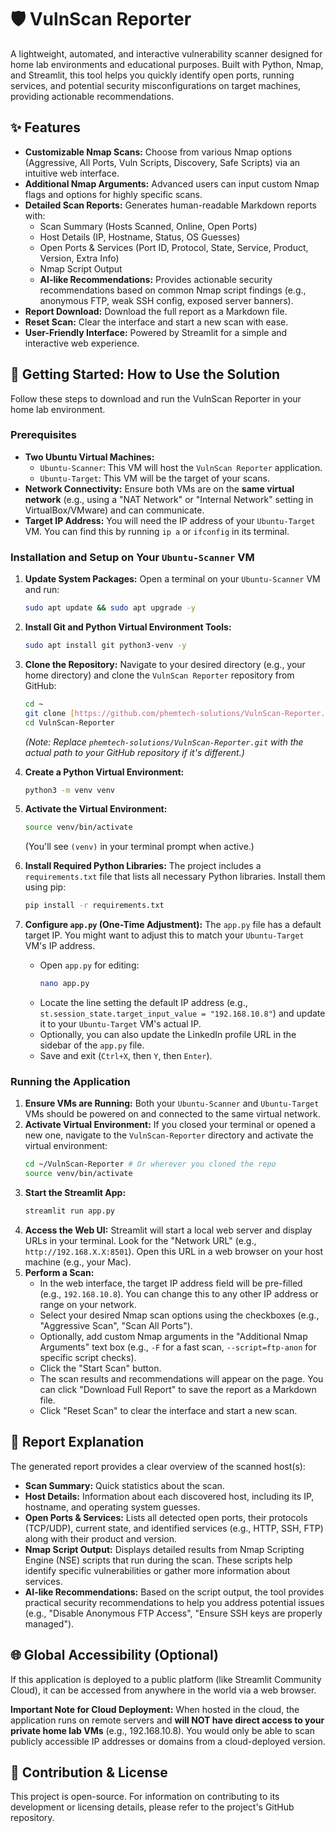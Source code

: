 # 🛡️ VulnScan Reporter

A lightweight, automated, and interactive vulnerability scanner designed for home lab environments and educational purposes. Built with Python, Nmap, and Streamlit, this tool helps you quickly identify open ports, running services, and potential security misconfigurations on target machines, providing actionable recommendations.

## ✨ Features

* **Customizable Nmap Scans:** Choose from various Nmap options (Aggressive, All Ports, Vuln Scripts, Discovery, Safe Scripts) via an intuitive web interface.
* **Additional Nmap Arguments:** Advanced users can input custom Nmap flags and options for highly specific scans.
* **Detailed Scan Reports:** Generates human-readable Markdown reports with:
    * Scan Summary (Hosts Scanned, Online, Open Ports)
    * Host Details (IP, Hostname, Status, OS Guesses)
    * Open Ports & Services (Port ID, Protocol, State, Service, Product, Version, Extra Info)
    * Nmap Script Output
    * **AI-like Recommendations:** Provides actionable security recommendations based on common Nmap script findings (e.g., anonymous FTP, weak SSH config, exposed server banners).
* **Report Download:** Download the full report as a Markdown file.
* **Reset Scan:** Clear the interface and start a new scan with ease.
* **User-Friendly Interface:** Powered by Streamlit for a simple and interactive web experience.

## 🚀 Getting Started: How to Use the Solution

Follow these steps to download and run the VulnScan Reporter in your home lab environment.

### Prerequisites

* **Two Ubuntu Virtual Machines:**
    * `Ubuntu-Scanner`: This VM will host the `VulnScan Reporter` application.
    * `Ubuntu-Target`: This VM will be the target of your scans.
* **Network Connectivity:** Ensure both VMs are on the **same virtual network** (e.g., using a "NAT Network" or "Internal Network" setting in VirtualBox/VMware) and can communicate.
* **Target IP Address:** You will need the IP address of your `Ubuntu-Target` VM. You can find this by running `ip a` or `ifconfig` in its terminal.

### Installation and Setup on Your `Ubuntu-Scanner` VM

1.  **Update System Packages:**
    Open a terminal on your `Ubuntu-Scanner` VM and run:
    ```bash
    sudo apt update && sudo apt upgrade -y
    ```

2.  **Install Git and Python Virtual Environment Tools:**
    ```bash
    sudo apt install git python3-venv -y
    ```

3.  **Clone the Repository:**
    Navigate to your desired directory (e.g., your home directory) and clone the `VulnScan Reporter` repository from GitHub:
    ```bash
    cd ~
    git clone [https://github.com/phemtech-solutions/VulnScan-Reporter.git](https://github.com/phemtech-solutions/VulnScan-Reporter.git)
    cd VulnScan-Reporter
    ```
    *(Note: Replace `phemtech-solutions/VulnScan-Reporter.git` with the actual path to your GitHub repository if it's different.)*

4.  **Create a Python Virtual Environment:**
    ```bash
    python3 -m venv venv
    ```

5.  **Activate the Virtual Environment:**
    ```bash
    source venv/bin/activate
    ```
    (You'll see `(venv)` in your terminal prompt when active.)

6.  **Install Required Python Libraries:**
    The project includes a `requirements.txt` file that lists all necessary Python libraries. Install them using pip:
    ```bash
    pip install -r requirements.txt
    ```

7.  **Configure `app.py` (One-Time Adjustment):**
    The `app.py` file has a default target IP. You might want to adjust this to match your `Ubuntu-Target` VM's IP address.
    * Open `app.py` for editing:
        ```bash
        nano app.py
        ```
    * Locate the line setting the default IP address (e.g., `st.session_state.target_input_value = "192.168.10.8"`) and update it to your `Ubuntu-Target` VM's actual IP.
    * Optionally, you can also update the LinkedIn profile URL in the sidebar of the `app.py` file.
    * Save and exit (`Ctrl+X`, then `Y`, then `Enter`).

### Running the Application

1.  **Ensure VMs are Running:** Both your `Ubuntu-Scanner` and `Ubuntu-Target` VMs should be powered on and connected to the same virtual network.
2.  **Activate Virtual Environment:** If you closed your terminal or opened a new one, navigate to the `VulnScan-Reporter` directory and activate the virtual environment:
    ```bash
    cd ~/VulnScan-Reporter # Or wherever you cloned the repo
    source venv/bin/activate
    ```
3.  **Start the Streamlit App:**
    ```bash
    streamlit run app.py
    ```
4.  **Access the Web UI:** Streamlit will start a local web server and display URLs in your terminal. Look for the "Network URL" (e.g., `http://192.168.X.X:8501`). Open this URL in a web browser on your host machine (e.g., your Mac).
5.  **Perform a Scan:**
    * In the web interface, the target IP address field will be pre-filled (e.g., `192.168.10.8`). You can change this to any other IP address or range on your network.
    * Select your desired Nmap scan options using the checkboxes (e.g., "Aggressive Scan", "Scan All Ports").
    * Optionally, add custom Nmap arguments in the "Additional Nmap Arguments" text box (e.g., `-F` for a fast scan, `--script=ftp-anon` for specific script checks).
    * Click the "Start Scan" button.
    * The scan results and recommendations will appear on the page. You can click "Download Full Report" to save the report as a Markdown file.
    * Click "Reset Scan" to clear the interface and start a new scan.

## 📄 Report Explanation

The generated report provides a clear overview of the scanned host(s):

* **Scan Summary:** Quick statistics about the scan.
* **Host Details:** Information about each discovered host, including its IP, hostname, and operating system guesses.
* **Open Ports & Services:** Lists all detected open ports, their protocols (TCP/UDP), current state, and identified services (e.g., HTTP, SSH, FTP) along with their product and version.
* **Nmap Script Output:** Displays detailed results from Nmap Scripting Engine (NSE) scripts that run during the scan. These scripts help identify specific vulnerabilities or gather more information about services.
* **AI-like Recommendations:** Based on the script output, the tool provides practical security recommendations to help you address potential issues (e.g., "Disable Anonymous FTP Access", "Ensure SSH keys are properly managed").

## 🌐 Global Accessibility (Optional)

If this application is deployed to a public platform (like Streamlit Community Cloud), it can be accessed from anywhere in the world via a web browser.

**Important Note for Cloud Deployment:** When hosted in the cloud, the application runs on remote servers and **will NOT have direct access to your private home lab VMs** (e.g., 192.168.10.8). You would only be able to scan publicly accessible IP addresses or domains from a cloud-deployed version.

## 🤝 Contribution & License

This project is open-source. For information on contributing to its development or licensing details, please refer to the project's GitHub repository.
